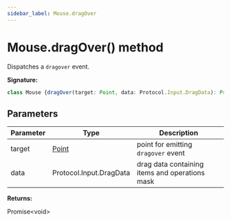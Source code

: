 ```yaml
---
sidebar_label: Mouse.dragOver
---
```

# Mouse.dragOver() method

Dispatches a `dragover` event.

**Signature:**

```typescript
class Mouse {dragOver(target: Point, data: Protocol.Input.DragData): Promise<void>;}
```

## Parameters

|  Parameter | Type | Description |
|  --- | --- | --- |
|  target | [Point](./puppeteer.point.md) | point for emitting <code>dragover</code> event |
|  data | Protocol.Input.DragData | drag data containing items and operations mask |

**Returns:**

Promise&lt;void&gt;

